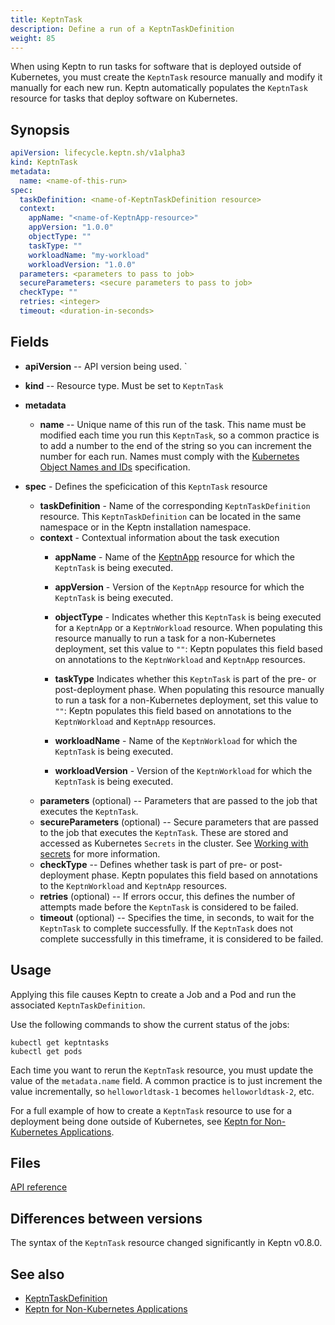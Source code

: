 ```yaml
---
title: KeptnTask
description: Define a run of a KeptnTaskDefinition
weight: 85
---
```


When using Keptn to run tasks for software
that is deployed outside of Kubernetes,
you must create the `KeptnTask` resource manually
and modify it manually for each new run.
Keptn automatically populates the `KeptnTask` resource
for tasks that deploy software on Kubernetes.

## Synopsis

```yaml
apiVersion: lifecycle.keptn.sh/v1alpha3
kind: KeptnTask
metadata:
  name: <name-of-this-run>
spec:
  taskDefinition: <name-of-KeptnTaskDefinition resource>
  context:
    appName: "<name-of-KeptnApp-resource>"
    appVersion: "1.0.0"
    objectType: ""
    taskType: ""
    workloadName: "my-workload"
    workloadVersion: "1.0.0"
  parameters: <parameters to pass to job>
  secureParameters: <secure parameters to pass to job>
  checkType: ""
  retries: <integer>
  timeout: <duration-in-seconds>
```

## Fields

* **apiVersion** -- API version being used.
`
* **kind** -- Resource type.
   Must be set to `KeptnTask`

* **metadata**
  * **name** -- Unique name of this run of the task.
    This name must be modified each time you run this `KeptnTask`,
    so a common practice is to add a number to the end of the string
    so you can increment the number for each run.
    Names must comply with the
    [Kubernetes Object Names and IDs](https://kubernetes.io/docs/concepts/overview/working-with-objects/names/#dns-subdomain-names)
    specification.
* **spec** - Defines the speficication of this `KeptnTask` resource
  * **taskDefinition** - Name of the corresponding `KeptnTaskDefinition` resource.
    This `KeptnTaskDefinition` can be located in the same namespace
    or in the Keptn installation namespace.
  * **context** - Contextual information about the task execution
    * **appName** - Name of the
      [KeptnApp](../yaml-crd-ref/app.md) resource
      for which the `KeptnTask` is being executed.
    * **appVersion** - Version of the `KeptnApp` resource
      for which the `KeptnTask` is being executed.

    * **objectType** - Indicates whether this `KeptnTask`
      is being executed for a `KeptnApp` or a `KeptnWorkload` resource.
      When populating this resource manually
      to run a task for a non-Kubernetes deployment,
      set this value to `""`:
      Keptn populates this field based on annotations
      to the `KeptnWorkload` and `KeptnApp` resources.

    * **taskType** Indicates whether this `KeptnTask`
      is part of the pre- or post-deployment phase.
      When populating this resource manually
      to run a task for a non-Kubernetes deployment,
      set this value to `""`:
      Keptn populates this field based on annotations
      to the `KeptnWorkload` and `KeptnApp` resources.

    * **workloadName** - Name of the `KeptnWorkload`
      for which the `KeptnTask` is being executed.
    * **workloadVersion** - Version of the `KeptnWorkload`
      for which the `KeptnTask` is being executed.
  * **parameters** (optional) -- Parameters that are passed to the job
    that executes the `KeptnTask`.
  * **secureParameters** (optional) -- Secure parameters that are passed
    to the job that executes the `KeptnTask`.
    These are stored and accessed as Kubernetes `Secrets` in the cluster.
    See [Working with secrets](../implementing/tasks/#working-with-secrets)
    for more information.
  * **checkType** -- Defines whether task is part of pre- or post-deployment phase.
    Keptn populates this field based on annotations
    to the `KeptnWorkload` and `KeptnApp` resources.
  * **retries** (optional) -- If errors occur,
    this defines the number of attempts made
    before the `KeptnTask` is considered to be failed.
  * **timeout** (optional) -- Specifies the time, in seconds,
    to wait for the `KeptnTask` to complete successfully.
    If the `KeptnTask` does not complete successfully in this timeframe,
    it is considered to be failed.

## Usage

Applying this file causes Keptn to create a Job and a Pod
and run the associated `KeptnTaskDefinition`.

Use the following commands to show the current status of the jobs:

```shell
kubectl get keptntasks
kubectl get pods
```

Each time you want to rerun the `KeptnTask` resource,
you must update the value of the `metadata.name` field.
A common practice is to just increment the value incrementally,
so `helloworldtask-1` becomes `helloworldtask-2`, etc.

For a full example of how to create a `KeptnTask` resource
to use for a deployment being done outside of Kubernetes, see
[Keptn for Non-Kubernetes Applications](../implementing/tasks-non-k8s-apps.md).

## Files

[API reference](../crd-ref/lifecycle/v1alpha3/#keptntaskspec)

## Differences between versions

The syntax of the `KeptnTask` resource changed significantly
in Keptn v0.8.0.

## See also

* [KeptnTaskDefinition](taskdefinition.md)
* [Keptn for Non-Kubernetes Applications](../implementing/tasks-non-k8s-apps.md)
